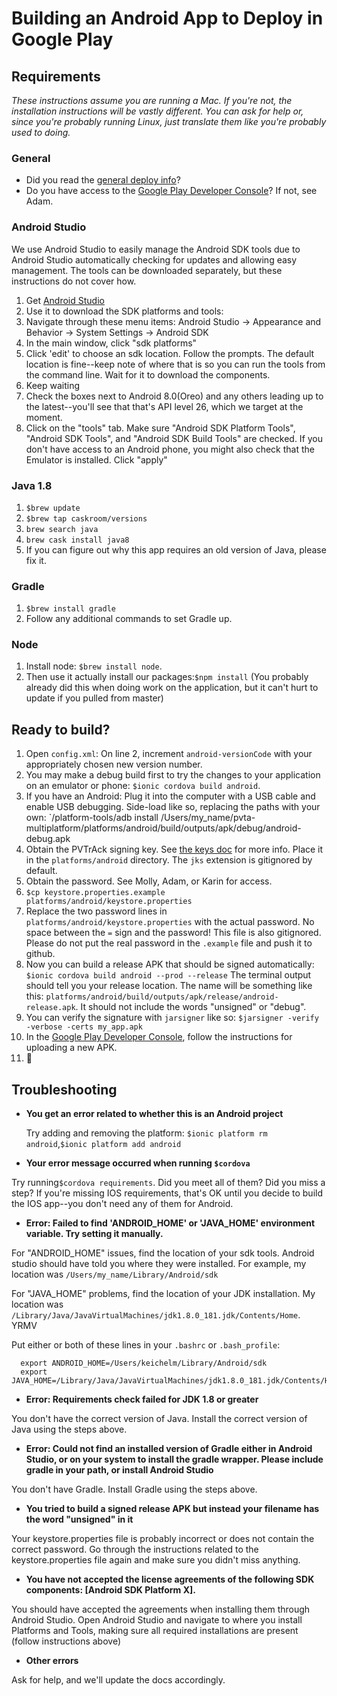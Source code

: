 # Building an Android App to Deploy in Google Play

## Requirements
_These instructions assume you are running a Mac. If you're not, the installation
instructions will be vastly different. You can ask for help or, since you're probably
running Linux, just translate them like you're probably used to doing._

### General
- Did you read the [general deploy info](README.md)?
- Do you have access to the [Google Play Developer Console](play.google.com/apps/publish)?
 If not, see Adam.

### Android Studio
We use Android Studio to easily manage the Android SDK tools due to Android Studio
automatically checking for updates and allowing easy management. The tools can
be downloaded separately, but these instructions do not cover how.
1. Get [Android Studio](https://developer.android.com/studio/)
1. Use it to download the SDK platforms and tools: 
  1. Navigate through these menu items:
   Android Studio -> Appearance and Behavior -> System Settings -> Android SDK
  1. In the main window, click "sdk platforms"
  1. Click 'edit' to choose an sdk location. Follow the prompts. 
  The default location is fine--keep note of where that is so you can run the 
  tools from the command line.  Wait for it to download the components.
  1. Keep waiting
  1. Check the boxes next to Android 8.0(Oreo) and any others leading up to the 
  latest--you'll see that that's API level 26, which we target at the moment. 
  1. Click on the "tools" tab. Make sure "Android SDK Platform Tools", "Android SDK Tools", and
  "Android SDK Build Tools" are checked. If you don't have access to an Android phone, you might
  also check that the Emulator is installed. Click "apply"

### Java 1.8
  1. `$brew update`
  1. `$brew tap caskroom/versions`
  1. `brew search java`
  1. `brew cask install java8`
  1. If you can figure out why this app requires an old version of Java, please
  fix it.

### Gradle
  1. `$brew install gradle`
  1. Follow any additional commands to set Gradle up.

### Node
  1. Install node: `$brew install node`.
  1. Then use it actually install our packages:`$npm install` (You probably
  already did this when doing work on the application, but it can't hurt to
  update if you pulled from master)

## Ready to build?
  1. Open `config.xml`: On line 2, increment `android-versionCode`
  with your appropriately chosen new version number.
  1. You may make a debug build first to try the changes to your application on
  an emulator or phone: `$ionic cordova build android`.
  1. If you have an Android: Plug it into the computer with a USB cable and enable USB
  debugging. Side-load like so, replacing the paths with your own:
 `<android-sdk>/platform-tools/adb install /Users/my_name/pvta-multiplatform/platforms/android/build/outputs/apk/debug/android-debug.apk
  1. Obtain the PVTrAck signing key. See [the keys doc](android-keys.md) for more info.
  Place it in the `platforms/android` directory. The `jks` extension is gitignored by default.
  1. Obtain the password. See Molly, Adam, or Karin for access.
  1. `$cp keystore.properties.example platforms/android/keystore.properties`
  1. Replace the two password lines in `platforms/android/keystore.properties` with the actual
  password. No space between the `=` sign and the password! This file is also gitignored. Please
  do not put the real password in the `.example` file and push it to github.
  1. Now you can build a release APK that should be signed automatically:
  `$ionic cordova build android --prod --release`
The terminal output should tell you your release location. The name will be
something like this: `platforms/android/build/outputs/apk/release/android-release.apk`.
It should not include the words "unsigned" or "debug".
  1. You can verify the signature with `jarsigner` like so: `$jarsigner -verify -verbose -certs my_app.apk`
  1. In the [Google Play Developer Console](play.google.com/apps/publish), follow the instructions for uploading a new APK.
  1. 🎉

## Troubleshooting

  - **You get an error related to whether this is an Android project**
    
    Try adding and removing the platform: `$ionic platform rm android`,`$ionic platform add android`

  - **Your error message occurred when running `$cordova`**
  
  Try running`$cordova requirements`.  Did you meet all of them? 
  Did you miss a step? If you're missing IOS requirements, that's OK until
  you decide to build the IOS app--you don't need any of them for Android.

  - **Error: Failed to find 'ANDROID_HOME' or 'JAVA_HOME' environment variable. Try setting it manually.**
  
  For "ANDROID_HOME" issues, find the location of your sdk tools.
  Android studio should have told you where they were installed. For example,
  my location was `/Users/my_name/Library/Android/sdk`

  For "JAVA_HOME" problems, find the location of your JDK installation. My location
  was `/Library/Java/JavaVirtualMachines/jdk1.8.0_181.jdk/Contents/Home`. YRMV

  Put either or both of these lines in your `.bashrc` or `.bash_profile`:
  ```
    export ANDROID_HOME=/Users/keichelm/Library/Android/sdk
    export JAVA_HOME=/Library/Java/JavaVirtualMachines/jdk1.8.0_181.jdk/Contents/Home/
  ```

  - **Error: Requirements check failed for JDK 1.8 or greater**

  You don't have the correct version of Java. Install the correct version of Java using
  the steps above.

  - **Error: Could not find an installed version of Gradle either in Android Studio,
  or on your system to install the gradle wrapper. Please include gradle
  in your path, or install Android Studio**
  
  You don't have Gradle. Install Gradle using the steps above.

  - **You tried to build a signed release APK but instead your filename has the word "unsigned"
  in it**

  Your keystore.properties file is probably incorrect or does not contain the
  correct password. Go through the instructions related to the keystore.properties file
   again and make sure you didn't miss anything.

  - **You have not accepted the license agreements of the following SDK components:
  [Android SDK Platform X].**
  
  You should have accepted the agreements when installing them through Android Studio.
  Open Android Studio and navigate to where you install Platforms and Tools, making sure
  all required installations are present (follow instructions above)

  - **Other errors**

  Ask for help, and we'll update the docs accordingly.
